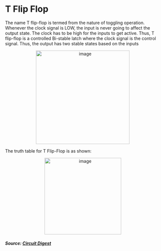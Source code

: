 # T Flip Flop
The name T flip-flop is termed from the nature of toggling operation. 
Whenever the clock signal is LOW, the input is never going to affect the output state. The clock has to be high for the inputs to get active. Thus, T flip-flop is a controlled Bi-stable latch where the clock signal is the control signal. Thus, the output has two stable states based on the inputs

<p align ="center">
  
<img width="304" alt="image" src="https://user-images.githubusercontent.com/82091082/210777732-2187571e-3550-447f-99c7-3fc1b2ad45e3.png">

</p>

The truth table for T Flip-Flop is as shown:
<p align ="center">
  
<img width="249" alt="image" src="https://user-images.githubusercontent.com/82091082/210778394-bfaf5dc2-9801-4e46-b8db-d0d4a54a5f90.png">

</p>


##### Source: [Circuit Digest](https://circuitdigest.com/electronic-circuits/t-flip-flop-truth-table-working)
